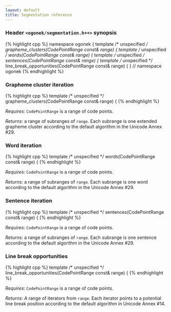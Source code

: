 ```yaml
---
layout: default
title: Segmentation reference
---
```


### Header `<ogonek/segmentation.h++>` synopsis

{% highlight cpp %}
namespace ogonek {
    template <typename CodePointRange>
    /* unspecified */ grapheme_clusters(CodePointRange const& range) {
    template <typename CodePointRange>
    /* unspecified */ words(CodePointRange const& range) {
    template <typename CodePointRange>
    /* unspecified */ sentences(CodePointRange const& range) {
    template <typename CodePointRange>
    /* unspecified */ line_break_opportunities(CodePointRange const& range) {
} // namespace ogonek
{% endhighlight %}

### Grapheme cluster iteration

{% highlight cpp %}
template <typename CodePointRange>
/* unspecified */ grapheme_clusters(CodePointRange const& range) {
{% endhighlight %}

*Requires*: `CodePointRange` is a range of code points.

*Returns*: a range of subranges of `range`. Each subrange is one extended
grapheme cluster according to the default algorithm in the Unicode Annex #29.

### Word iteration

{% highlight cpp %}
template <typename CodePointRange>
/* unspecified */ words(CodePointRange const& range) {
{% endhighlight %}

*Requires*: `CodePointRange` is a range of code points.

*Returns*: a range of subranges of `range`. Each subrange is one word according
to the default algorithm in the Unicode Annex #29.

### Sentence iteration

{% highlight cpp %}
template <typename CodePointRange>
/* unspecified */ sentences(CodePointRange const& range) {
{% endhighlight %}

*Requires*: `CodePointRange` is a range of code points.

*Returns*: a range of subranges of `range`. Each subrange is one sentence
according to the default algorithm in the Unicode Annex #29.

### Line break opportunities

{% highlight cpp %}
template <typename CodePointRange>
/* unspecified */ line_break_opportunities(CodePointRange const& range) {
{% endhighlight %}

*Requires*: `CodePointRange` is a range of code points.

*Returns*: A range of iterators from `range`. Each iterator points to a
potential line break position according to the default algorithm in Unicode
Annex #14.
